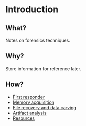 # Introduction

## What?

Notes on forensics techniques.

## Why?

Store information for reference later.

## How?

* [First responder](1st-responder.md)
* [Memory acquisition](acquisition.md)
* [File recovery and data carving](carving.md)
* [Artifact analysis](artifacts.md)
* [Resources](resources.md)
